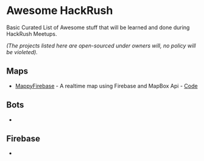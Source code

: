 # Awesome HackRush

Basic Curated List of Awesome stuff that will be learned and done during HackRush Meetups.

*(The projects listed here are open-sourced under owners will, no policy will be violeted).*


Maps
--------
* [MappyFirebase](https://hackrush.github.io/MappyFirebase) - A realtime map using Firebase and MapBox Api - [Code](https://github.com/hackrush/MappyFirebase)

Bots
------
*

Firebase
---------
*
